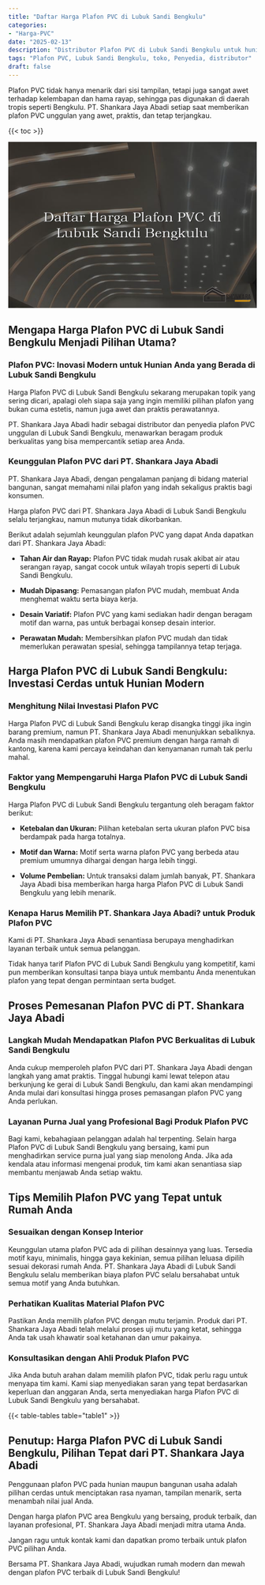 ```yaml
---
title: "Daftar Harga Plafon PVC di Lubuk Sandi Bengkulu"
categories: 
- "Harga-PVC"
date: "2025-02-13"
description: "Distributor Plafon PVC di Lubuk Sandi Bengkulu untuk hunian, office, serta ritel. Material berkualitas, variasi motif, variasi warna menarik, beserta layanan penempatan oleh tenaga ahli berpengalaman serta kepastian resmi!|Jasa distribusi Plafon PVC di Lubuk Sandi Bengkulu untuk keperluan hunian, office, maupun toko, dengan panel unggulan dan instalasi oleh tenaga ahli ahli serta jaminan resmi.|Pilihan Plafon PVC di Lubuk Sandi Bengkulu yang terbukti untuk rumah, kantor, serta toko, dengan produk berkualitas dan pemasangan oleh tim ahli serta garansi resmi.|Distribusi Plafon PVC di Lubuk Sandi Bengkulu untuk rumah, kantor, serta ritel, dengan produk berkualitas dan instalasi dikerjakan oleh teknisi ahli, disertai beserta kepastian resmi.}"
tags: "Plafon PVC, Lubuk Sandi Bengkulu, toko, Penyedia, distributor"
draft: false
---
```


Plafon PVC tidak hanya menarik dari sisi tampilan, tetapi juga sangat awet terhadap kelembapan dan hama rayap, sehingga pas digunakan di daerah tropis seperti Bengkulu. PT. Shankara Jaya Abadi setiap saat memberikan plafon PVC unggulan yang awet, praktis, dan tetap terjangkau.

{{< toc >}}

![Daftar Harga Plafon PVC di Lubuk Sandi Bengkulu](/images/Harga-PVC/Daftar-Harga-Plafon-PVC-di-Lubuk-Sandi-Bengkulu.png)


## Mengapa Harga Plafon PVC di Lubuk Sandi Bengkulu Menjadi Pilihan Utama?

### Plafon PVC: Inovasi Modern untuk Hunian Anda yang Berada di Lubuk Sandi Bengkulu

Harga Plafon PVC di Lubuk Sandi Bengkulu sekarang merupakan topik yang sering dicari, apalagi oleh siapa saja yang ingin memiliki pilihan plafon yang bukan cuma estetis, namun juga awet dan praktis perawatannya.

PT. Shankara Jaya Abadi hadir sebagai distributor dan penyedia plafon PVC unggulan di Lubuk Sandi Bengkulu, menawarkan beragam produk berkualitas yang bisa mempercantik setiap area Anda.

### Keunggulan Plafon PVC dari PT. Shankara Jaya Abadi

PT. Shankara Jaya Abadi, dengan pengalaman panjang di bidang material bangunan, sangat memahami nilai plafon yang indah sekaligus praktis bagi konsumen.

Harga plafon PVC dari PT. Shankara Jaya Abadi di Lubuk Sandi Bengkulu selalu terjangkau, namun mutunya tidak dikorbankan.

Berikut adalah sejumlah keunggulan plafon PVC yang dapat Anda dapatkan dari PT. Shankara Jaya Abadi:

- **Tahan Air dan Rayap:** Plafon PVC tidak mudah rusak akibat air atau serangan rayap, sangat cocok untuk wilayah tropis seperti di Lubuk Sandi Bengkulu.

- **Mudah Dipasang:** Pemasangan plafon PVC mudah, membuat Anda menghemat waktu serta biaya kerja.

- **Desain Variatif:** Plafon PVC yang kami sediakan hadir dengan beragam motif dan warna, pas untuk berbagai konsep desain interior.

- **Perawatan Mudah:** Membersihkan plafon PVC mudah dan tidak memerlukan perawatan spesial, sehingga tampilannya tetap terjaga.

## Harga Plafon PVC di Lubuk Sandi Bengkulu: Investasi Cerdas untuk Hunian Modern

### Menghitung Nilai Investasi Plafon PVC

Harga Plafon PVC di Lubuk Sandi Bengkulu kerap disangka tinggi jika ingin barang premium, namun PT. Shankara Jaya Abadi menunjukkan sebaliknya. Anda masih mendapatkan plafon PVC premium dengan harga ramah di kantong, karena kami percaya keindahan dan kenyamanan rumah tak perlu mahal.

### Faktor yang Mempengaruhi Harga Plafon PVC di Lubuk Sandi Bengkulu

Harga Plafon PVC di Lubuk Sandi Bengkulu tergantung oleh beragam faktor berikut:

- **Ketebalan dan Ukuran:** Pilihan ketebalan serta ukuran plafon PVC bisa berdampak pada harga totalnya.

- **Motif dan Warna:** Motif serta warna plafon PVC yang berbeda atau premium umumnya dihargai dengan harga lebih tinggi.

- **Volume Pembelian:** Untuk transaksi dalam jumlah banyak, PT. Shankara Jaya Abadi bisa memberikan harga harga Plafon PVC di Lubuk Sandi Bengkulu yang lebih menarik.

### Kenapa Harus Memilih PT. Shankara Jaya Abadi? untuk Produk Plafon PVC

Kami di PT. Shankara Jaya Abadi senantiasa berupaya menghadirkan layanan terbaik untuk semua pelanggan.

Tidak hanya tarif Plafon PVC di Lubuk Sandi Bengkulu yang kompetitif, kami pun memberikan konsultasi tanpa biaya untuk membantu Anda menentukan plafon yang tepat dengan permintaan serta budget.

## Proses Pemesanan Plafon PVC di PT. Shankara Jaya Abadi

### Langkah Mudah Mendapatkan Plafon PVC Berkualitas di Lubuk Sandi Bengkulu

Anda cukup memperoleh plafon PVC dari PT. Shankara Jaya Abadi dengan langkah yang amat praktis. Tinggal hubungi kami lewat telepon atau berkunjung ke gerai di Lubuk Sandi Bengkulu, dan kami akan mendampingi Anda mulai dari konsultasi hingga proses pemasangan plafon PVC yang Anda perlukan.

### Layanan Purna Jual yang Profesional Bagi Produk Plafon PVC

Bagi kami, kebahagiaan pelanggan adalah hal terpenting. Selain harga Plafon PVC di Lubuk Sandi Bengkulu yang bersaing, kami pun menghadirkan service purna jual yang siap menolong Anda. Jika ada kendala atau informasi mengenai produk, tim kami akan senantiasa siap membantu menjawab Anda setiap waktu.

## Tips Memilih Plafon PVC yang Tepat untuk Rumah Anda

### Sesuaikan dengan Konsep Interior

Keunggulan utama plafon PVC ada di pilihan desainnya yang luas. Tersedia motif kayu, minimalis, hingga gaya kekinian, semua pilihan leluasa dipilih sesuai dekorasi rumah Anda. PT. Shankara Jaya Abadi di Lubuk Sandi Bengkulu selalu memberikan biaya plafon PVC selalu bersahabat untuk semua motif yang Anda butuhkan.

### Perhatikan Kualitas Material Plafon PVC

Pastikan Anda memilih plafon PVC dengan mutu terjamin. Produk dari PT. Shankara Jaya Abadi telah melalui proses uji mutu yang ketat, sehingga Anda tak usah khawatir soal ketahanan dan umur pakainya.

### Konsultasikan dengan Ahli Produk Plafon PVC

Jika Anda butuh arahan dalam memilih plafon PVC, tidak perlu ragu untuk menyapa tim kami. Kami siap menyediakan saran yang tepat berdasarkan keperluan dan anggaran Anda, serta menyediakan harga Plafon PVC di Lubuk Sandi Bengkulu yang bersahabat.

{{< table-tables table="table1" >}}

## Penutup: Harga Plafon PVC di Lubuk Sandi Bengkulu, Pilihan Tepat dari PT. Shankara Jaya Abadi

Penggunaan plafon PVC pada hunian maupun bangunan usaha adalah pilihan cerdas untuk menciptakan rasa nyaman, tampilan menarik, serta menambah nilai jual Anda.

Dengan harga plafon PVC area Bengkulu yang bersaing, produk terbaik, dan layanan profesional, PT. Shankara Jaya Abadi menjadi mitra utama Anda.

Jangan ragu untuk kontak kami dan dapatkan promo terbaik untuk plafon PVC pilihan Anda.

Bersama PT. Shankara Jaya Abadi, wujudkan rumah modern dan mewah dengan plafon PVC terbaik di Lubuk Sandi Bengkulu!